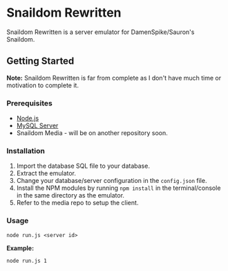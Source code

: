 # Snaildom Rewritten
Snaildom Rewritten is a server emulator for DamenSpike/Sauron's Snaildom.

## Getting Started
**Note:** Snaildom Rewritten is far from complete as I don't have much time or motivation to complete it.

### Prerequisites
- [Node.js](https://nodejs.org)
- [MySQL Server](https://www.mysql.com/)
- Snaildom Media - will be on another repository soon.

### Installation
1. Import the database SQL file to your database.
2. Extract the emulator.
3. Change your database/server configuration in the `config.json` file.
4. Install the NPM modules by running `npm install` in the terminal/console in the same directory as the emulator.
5. Refer to the media repo to setup the client.

### Usage
```
node run.js <server id>
```
**Example:**
```
node run.js 1
```